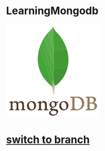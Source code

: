 # LearningMongodb

<code><img src="https://github.com/devicons/devicon/blob/master/icons/mongodb/mongodb-original-wordmark.svg"></code>



# [switch to branch ](https://github.com/vckindarkhediya/LearningMongodb/tree/mongodb)

